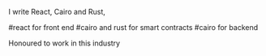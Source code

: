 I  write React, Cairo and Rust,

#react for front end 
#cairo and rust for smart contracts 
#cairo for backend 

Honoured to work in this industry 
